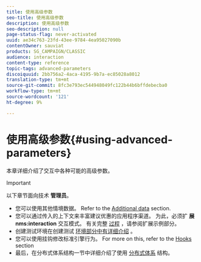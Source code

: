 ```yaml
---
title: 使用高级参数
seo-title: 使用高级参数
description: 使用高级参数
seo-description: null
page-status-flag: never-activated
uuid: ae34c763-23fd-43ee-9784-4ea95027090b
contentOwner: sauviat
products: SG_CAMPAIGN/CLASSIC
audience: interaction
content-type: reference
topic-tags: advanced-parameters
discoiquuid: 2bb756a2-4aca-4195-9b7a-ec85028a8012
translation-type: tm+mt
source-git-commit: 8fc3e793ec544948049fc122b44b6bffdebecba0
workflow-type: tm+mt
source-wordcount: '121'
ht-degree: 9%

---
```



# 使用高级参数{#using-advanced-parameters}

本章详细介绍了交互中各种可能的高级参数。

>[!IMPORTANT]
>
>以下章节面向技术 **管理员**。

* 您可以使用其他情境数据。 Refer to the [Additional data](../../interaction/using/additional-data.md) section.
* 您可以通过传入的上下文来丰富建议优惠的应用程序渠道。 为此，必须扩 **展nms:interaction** 交互模式。 有关完整 [过程](../../interaction/using/extension-example.md) ，请参阅扩展示例部分。
* 创建测试环境在创建测试 [环境部分中有详细介绍](../../interaction/using/creating-a-test-environment.md) 。
* 您可以使用挂钩修改标准引擎行为。 For more on this, refer to the [Hooks](../../interaction/using/hooks.md) section
* 最后，在分布式体系结构一节中详细介绍了使用 [分布式体系](../../interaction/using/distributed-architectures.md) 结构。
